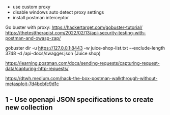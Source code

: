 - use custom proxy
- disable windows auto detect proxy settings
- install postman interceptor


Go buster with proxy: https://hackertarget.com/gobuster-tutorial/
https://thetesttherapist.com/2022/02/13/api-security-testing-with-postman-and-owasp-zap/

gobuster dir -u https://127.0.0.1:8443 -w juice-shop-list.txt --exclude-length 3748 -d
/api-docs/swagger.json (Juice shop)

https://learning.postman.com/docs/sending-requests/capturing-request-data/capturing-http-requests/

https://dtwh.medium.com/hack-the-box-postman-walkthrough-without-metasploit-7d4bcbfc9d1c

## 1  - Use openapi JSON specifications to create new collection


